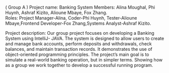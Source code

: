 ( Group A ) Project name: Banking System 
Members: Alina Moughal, Phi Huynh, Ashraf Kizito, Alioune Mbaye, Fox Zhang.  
Roles: Project Manager-Alina, Coder-Phi Huynh, Tester-Alioune Mbaye,Frontend Developer-Fox Zhang,Systems Analyst-Ashraf Kizito. 

Project description:
Our group project focuses on developing a Banking System using IntelliJ- JAVA. The system is designed to allow users to create and manage bank accounts, perform deposits and withdrawals, check balances, and maintain transaction records. It demonstrates the use of object-oriented programming principles. The project’s main goal is to simulate a real-world banking operation, but in simpler terms. Showing how as a group we work together to develop a successful running program.


